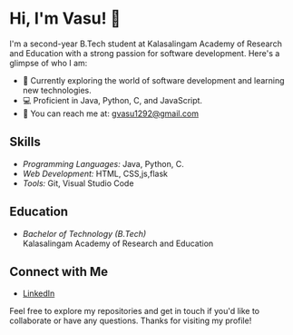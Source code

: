 # Hi, I'm Vasu! 👋

I'm a second-year B.Tech student at Kalasalingam Academy of Research and Education with a strong passion for software development. Here's a glimpse of who I am:

- 🌱 Currently exploring the world of software development and learning new technologies.
- 💻 Proficient in Java, Python, C, and JavaScript.
- 📧 You can reach me at: [gvasu1292@gmail.com](mailto:gvasu1292@gmail.com)

## Skills

- *Programming Languages:* Java, Python, C.
- *Web Development:* HTML, CSS,js,flask
- *Tools:* Git, Visual Studio Code
## Education

- *Bachelor of Technology (B.Tech)*  
  Kalasalingam Academy of Research and Education

## Connect with Me

- [LinkedIn](https://www.linkedin.com/public-profile/settings)

Feel free to explore my repositories and get in touch if you'd like to collaborate or have any questions. Thanks for visiting my profile!
